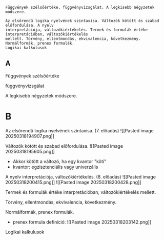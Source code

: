 ```
Függvények szélsőértéke, függvényvizsgálat. A legkisebb négyzetek módszere.

Az elsőrendű logika nyelvének szintaxisa. Változók kötött és szabad előfordulása. A nyelv
interpretációja, változókiértékelés. Termek és formulák értéke interpretációban, változókiértékelés
mellett. Törvény, ellentmondás, ekvivalencia, következmény. Normálformák, prenex formulák.
Logikai kalkulusok
```

## A
Függvények szélsőértéke

függvényvizsgálat

A legkisebb négyzetek módszere.

# B
Az elsőrendű logika nyelvének szintaxisa. (7. előadás)
![[Pasted image 20250318194907.png]]

Változók kötött és szabad előfordulása.
![[Pasted image 20250318195605.png]]
- Akkor kötött a változó, ha egy kvantor "köti"
- kvantor: egzisztenciális vagy univerzális

A nyelv interpretációja, változókiértékelés. (8. előadás)
![[Pasted image 20250318200415.png]]
![[Pasted image 20250318200428.png]]

Termek és formulák értéke interpretációban, változókiértékelés mellett.


Törvény, ellentmondás, ekvivalencia, következmény.


Normálformák, prenex formulák.

- prenex formula definíció:
![[Pasted image 20250318203142.png]]


Logikai kalkulusok


